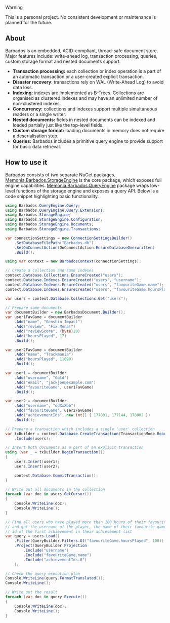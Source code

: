 > [!WARNING]
> This is a personal project. No consistent development or maintenance is planned for the future.

## About  
Barbados is an embedded, ACID-compliant, thread-safe document store. Major features include: write-ahead log, transaction processing, queries, custom storage format and nested documents support.
* **Transaction processing:** each collection or index operation is a part of an automatic transaction or a user-created explicit transaction.
* **Disaster recovery**: transactions rely on WAL (Write-Ahead Log) to avoid data loss.
* **Indexing:** indexes are implemented as B-Trees. Collections are organised as clustered indexes and may have an unlimited number of non-clustered indexes.
* **Concurrency:** collections and indexes support multiple simultaneous readers or a single writer.
* **Nested documents:** fields in nested documents can be indexed and loaded partially just like the top-level fields.
* **Custom storage format:** loading documents in memory does not require a deserialisation step.
* **Queries:** Barbados includes a primitive query engine to provide support for basic data retrieval.

## How to use it
Barbados consists of two separate NuGet packages. [Memonia.Barbados.StorageEngine](https://www.nuget.org/packages/Memonia.Barbados.StorageEngine) is the core package, which exposes full engine capabilities. [Memonia.Barbados.QueryEngine](https://www.nuget.org/packages/Memonia.Barbados.QueryEngine) package wraps low-level functions of the storage engine and exposes a query API. Below is a code snippet highlighting basic functionality.

```c#
using Barbados.QueryEngine.Query;
using Barbados.QueryEngine.Query.Extensions;
using Barbados.StorageEngine;
using Barbados.StorageEngine.Configuration;
using Barbados.StorageEngine.Documents;
using Barbados.StorageEngine.Transactions;

var connectionSettings = new ConnectionSettingsBuilder()
	.SetDatabaseFilePath("Barbados.db")
	.SetOnConnectAction(OnConnectAction.EnsureDatabaseOverwritten)
	.Build();

using var context = new BarbadosContext(connectionSettings);

// Create a collection and some indexes
context.Database.Collections.EnsureCreated("users");
context.Database.Indexes.EnsureCreated("users", "username");
context.Database.Indexes.EnsureCreated("users", "favouriteGame.name");
context.Database.Indexes.EnsureCreated("users", "favouriteGame.hoursPlayed");

var users = context.Database.Collections.Get("users");

// Prepare some documents
var documentBuilder = new BarbadosDocument.Builder();
var user1FavGame = documentBuilder
	.Add("name", "Genshin Impact")
	.Add("review", "Fix Mona!")
	.Add("reviewScore", (byte)20)
	.Add("hoursPlayed", 17)
	.Build();

var user2FavGame = documentBuilder
	.Add("name", "Trackmania")
	.Add("hoursPlayed", 11690)
	.Build();

var user1 = documentBuilder
	.Add("username", "Gold")
	.Add("email", "jackjoe@example.com")
	.Add("favouriteGame", user1FavGame)
	.Build();

var user2 = documentBuilder
	.Add("username", "ddXxXbb")
	.Add("favouriteGame", user2FavGame)
	.Add("achievementIds", new int[] { 177091, 177144, 178002 })
	.Build();

// Prepare a transaction which includes a single 'user' collection
var txBuilder = context.Database.CreateTransaction(TransactionMode.ReadWrite)
	.Include(users);

// Insert both documents as a part of an explicit transaction
using (var _ = txBuilder.BeginTransaction())
{
	users.Insert(user1);
	users.Insert(user2);

	context.Database.CommitTransaction();
}

// Write out all documents in the collection
foreach (var doc in users.GetCursor())
{
	Console.WriteLine(doc);
	Console.WriteLine();
}

// Find all users who have played more than 100 hours of their favourite game
// and get the username of the player, the name of their favourite game and the
// id of the first achievement in their achievement list
var query = users.Load()
	.Filter(QueryBuilder.Filters.Gt("favouriteGame.hoursPlayed", 100))
	.Project(QueryBuilder.Projection
		.Include("username")
		.Include("favouriteGame.name")
		.Include("achievementIds.0")
	);

// Check the query execution plan
Console.WriteLine(query.FormatTranslated());
Console.WriteLine();

// Write out the result
foreach (var doc in query.Execute())
{
	Console.WriteLine(doc);
	Console.WriteLine();
}
```

